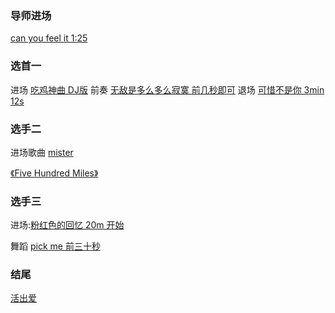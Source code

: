 ### 导师进场 
[can you feel it 1:25](http://m.9ku.com/play/220536.htm)
### 选首一
进场 [吃鸡神曲 DJ版](https://i.y.qq.com/v8/playsong.html?songid=213972105&source=yqq#wechat_redirect) 
前奏 [无敌是多么多么寂寞 前几秒即可](https://music.163.com/m/song?id=399410728&market=sogouqk)
退场 [可惜不是你 3min  12s](http://music.163.com/song/254191?userid=98427644)
### 选手二
进场歌曲 
[mister]( https://music.163.com/m/song?id=22669762&market=sogouqk)

[《Five Hundred Miles》](http://music.163.com/song/27759600?userid=98427644 )
### 选手三 
进场:[粉红色的回忆 20m 开始 ](https://music.163.com/#/song?id=34014900)

舞蹈 [pick me 前三十秒](https://music.163.com/#/song?id=559822831)

### 结尾
[活出爱](http://music.163.com/song/29759967?userid=98427644 )
